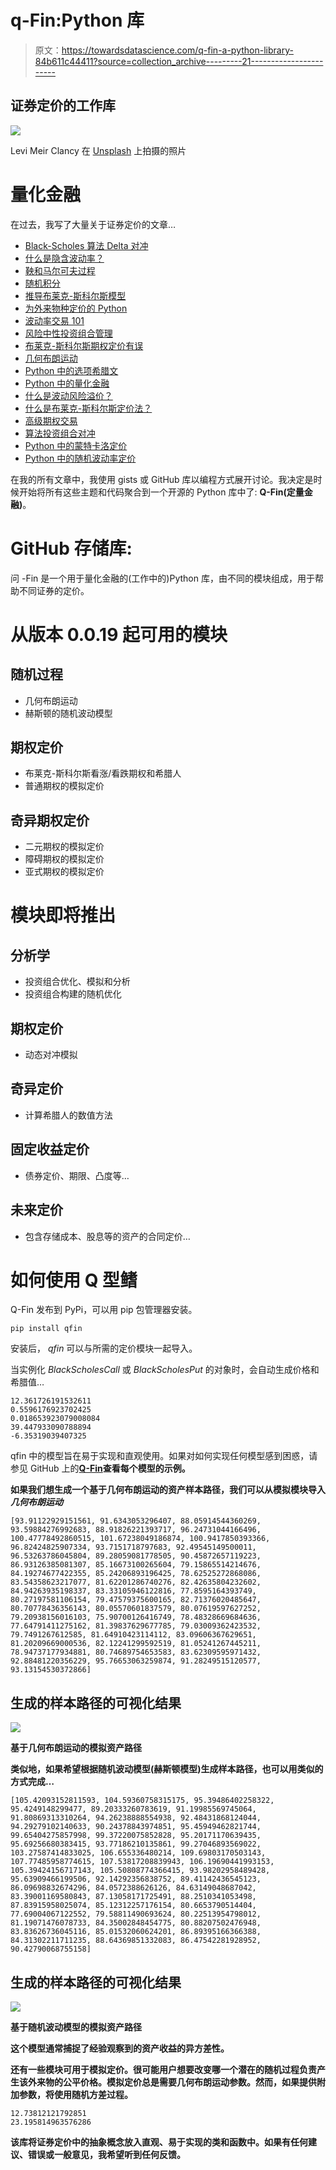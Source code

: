 # q-Fin:Python 库

> 原文：<https://towardsdatascience.com/q-fin-a-python-library-84b611c44411?source=collection_archive---------21----------------------->

## 证券定价的工作库

![](img/7fd4006a27020906a4d9a817c3c70b34.png)

Levi Meir Clancy 在 [Unsplash](https://unsplash.com/s/photos/greek-statue?utm_source=unsplash&utm_medium=referral&utm_content=creditCopyText) 上拍摄的照片

# 量化金融

在过去，我写了大量关于证券定价的文章…

*   [Black-Scholes 算法 Delta 对冲](https://medium.com/swlh/black-scholes-algorithmic-delta-hedging-c2cdd42ce175)
*   [什么是隐含波动率？](https://medium.com/swlh/what-is-implied-volatility-35a94b9afbef)
*   [鞅和马尔可夫过程](https://medium.com/swlh/martingales-and-markov-processes-724de97dab1c)
*   [随机积分](https://medium.com/swlh/stochastic-integrals-fe46b3753871)
*   [推导布莱克-斯科尔斯模型](https://medium.com/swlh/deriving-the-black-scholes-model-5e518c65d0bc)
*   [为外来物种定价的 Python](https://medium.com/swlh/python-for-pricing-exotics-3a2bfab5ff66)
*   [波动率交易 101](/volatility-trading-101-6f934cce5be3)
*   [风险中性投资组合管理](https://medium.com/swlh/risk-neutral-portfolio-management-e448ed2aa103)
*   [布莱克-斯科尔斯期权定价有误](/black-scholes-option-pricing-is-wrong-b62cd13baf42)
*   [几何布朗运动](/geometric-brownian-motion-559e25382a55)
*   [Python 中的选项希腊文](/option-greeks-in-python-97980df3ab0b)
*   [Python 中的量化金融](/quantitative-finance-in-python-e8d48e6b9c23)
*   [什么是波动风险溢价？](/what-is-the-volatility-risk-premium-634dba2160ad)
*   [什么是布莱克-斯科尔斯定价法？](https://medium.com/coinmonks/what-is-black-scholes-pricing-b59ea9398874)
*   [高级期权交易](https://medium.com/coinmonks/advanced-option-trading-341f631cfd67)
*   [算法投资组合对冲](/algorithmic-portfolio-hedging-9e069aafff5a)
*   [Python 中的蒙特卡洛定价](/monte-carlo-pricing-in-python-eafc29e3b6c9)
*   [Python 中的随机波动率定价](/stochastic-volatility-pricing-in-python-931f4b03d793)

在我的所有文章中，我使用 gists 或 GitHub 库以编程方式展开讨论。我决定是时候开始将所有这些主题和代码聚合到一个开源的 Python 库中了: **Q-Fin(定量金融)**。

# GitHub 存储库:

  

问 -Fin 是一个用于量化金融的(工作中的)Python 库，由不同的模块组成，用于帮助不同证券的定价。

# 从版本 0.0.19 起可用的模块

## 随机过程

*   几何布朗运动
*   赫斯顿的随机波动模型

## 期权定价

*   布莱克-斯科尔斯看涨/看跌期权和希腊人
*   普通期权的模拟定价

## 奇异期权定价

*   二元期权的模拟定价
*   障碍期权的模拟定价
*   亚式期权的模拟定价

# 模块即将推出

## 分析学

*   投资组合优化、模拟和分析
*   投资组合构建的随机优化

## 期权定价

*   动态对冲模拟

## 奇异定价

*   计算希腊人的数值方法

## 固定收益定价

*   债券定价、期限、凸度等…

## 未来定价

*   包含存储成本、股息等的资产的合同定价…

# 如何使用 Q 型鳍

Q-Fin 发布到 PyPi，可以用 pip 包管理器安装。

```
pip install qfin
```

安装后， *qfin* 可以与所需的定价模块一起导入。

当实例化 *BlackScholesCall* 或 *BlackScholesPut* 的对象时，会自动生成价格和希腊值…

```
12.361726191532611
0.5596176923702425
0.018653923079008084
39.447933090788894
-6.35319039407325
```

qfin 中的模型旨在易于实现和直观使用。如果对如何实现任何模型感到困惑，请参见 GitHub 上的[**Q-Fin**](https://github.com/RomanMichaelPaolucci/Q-Fin)**查看每个模型的示例。**

**如果我们想生成一个基于几何布朗运动的资产样本路径，我们可以从模拟模块导入*几何布朗运动***

```
[93.91122929151561, 91.6343053296407, 88.05914544360269, 93.59884276992683, 88.91826221393717, 96.24731044166496, 100.47778492860515, 101.67238049186874, 100.9417850393366, 96.82424825907334, 93.7151718797683, 92.49545149500011, 96.53263786045804, 89.28059081778505, 90.45872657119223, 86.93126385081307, 85.16673100265604, 79.15865514214676, 84.19274677422355, 85.24206893196425, 78.62525272868086, 83.54358623217077, 81.62201286740276, 82.42635804232602, 84.94263935198337, 83.33105946122816, 77.8595164393749, 80.27197581106154, 79.47579375600165, 82.71376020485647, 80.70778436356143, 80.05570601837579, 80.07619597627252, 79.20938156016103, 75.90700126416749, 78.48328669684636, 77.64791411275162, 81.39837629677785, 79.03009362423532, 79.7491267612585, 81.64910423114112, 83.09606367629651, 81.20209669000536, 82.12241299592519, 81.05241267445211, 78.94737177934881, 80.74689754653583, 83.62309595971432, 92.88481220356229, 95.76653063259874, 91.28249515120577, 93.13154530372866]
```

## **生成的样本路径的可视化结果**

**![](img/c9c6233a539f141251628f74f22d36db.png)**

**基于几何布朗运动的模拟资产路径**

**类似地，如果希望根据随机波动模型(赫斯顿模型)生成样本路径，也可以用类似的方式完成…**

```
[105.42093152811593, 104.59360758315175, 95.39486402258322, 95.4249148299477, 89.20333260783619, 91.19985569745064, 91.80869313310264, 94.26238888554938, 92.48431868124044, 94.29279102140633, 90.24378843974851, 95.45949462821744, 99.65404275857998, 99.37220075852828, 95.20171170639435, 95.69256680383415, 93.77186210135861, 99.27046893569022, 103.27587414833025, 106.655336480214, 109.69803170503143, 107.77485958774615, 107.53817208839943, 106.19690441993153, 105.39424156717143, 105.50808774366415, 93.98202958489428, 95.63909466199506, 92.14292356838752, 89.41142436545123, 86.09698832674296, 84.0572388626126, 84.63149048687042, 83.39001169580843, 87.13058171725491, 88.2510341053498, 87.83915958025074, 85.12312257176154, 80.6653790514404, 77.69004067122552, 79.58811490693624, 80.22513954798012, 81.19071476078733, 84.35002848454775, 80.88207502476948, 83.83626736045116, 85.01532060624201, 86.89395166366388, 84.31302211711235, 88.64369851332083, 86.47542281928952, 90.42790068755158]
```

## **生成的样本路径的可视化结果**

**![](img/e6b1b33bd317909962b1eb3d125c4173.png)**

**基于随机波动模型的模拟资产路径**

**这个模型通常捕捉了经验观察到的资产收益的异方差性。**

**还有一些模块可用于模拟定价。很可能用户想要改变哪一个潜在的随机过程负责产生该外来物的公平价格。模拟定价总是需要几何布朗运动参数。然而，如果提供附加参数，将使用随机方差过程。**

```
12.73812121792851
23.195814963576286
```

**该库将证券定价中的抽象概念放入直观、易于实现的类和函数中。如果有任何建议、错误或一般意见，我希望听到任何反馈。**